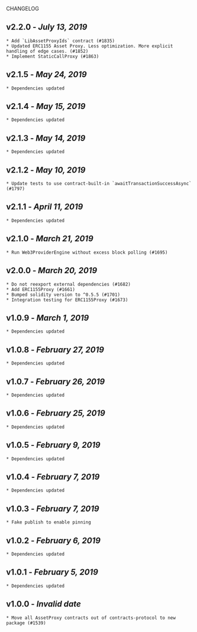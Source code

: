 <!--
changelogUtils.file is auto-generated using the monorepo-scripts package. Don't edit directly.
Edit the package's CHANGELOG.json file only.
-->

CHANGELOG

## v2.2.0 - _July 13, 2019_

    * Add `LibAssetProxyIds` contract (#1835)
    * Updated ERC1155 Asset Proxy. Less optimization. More explicit handling of edge cases. (#1852)
    * Implement StaticCallProxy (#1863)

## v2.1.5 - _May 24, 2019_

    * Dependencies updated

## v2.1.4 - _May 15, 2019_

    * Dependencies updated

## v2.1.3 - _May 14, 2019_

    * Dependencies updated

## v2.1.2 - _May 10, 2019_

    * Update tests to use contract-built-in `awaitTransactionSuccessAsync` (#1797)

## v2.1.1 - _April 11, 2019_

    * Dependencies updated

## v2.1.0 - _March 21, 2019_

    * Run Web3ProviderEngine without excess block polling (#1695)

## v2.0.0 - _March 20, 2019_

    * Do not reexport external dependencies (#1682)
    * Add ERC1155Proxy (#1661)
    * Bumped solidity version to ^0.5.5 (#1701)
    * Integration testing for ERC1155Proxy (#1673)

## v1.0.9 - _March 1, 2019_

    * Dependencies updated

## v1.0.8 - _February 27, 2019_

    * Dependencies updated

## v1.0.7 - _February 26, 2019_

    * Dependencies updated

## v1.0.6 - _February 25, 2019_

    * Dependencies updated

## v1.0.5 - _February 9, 2019_

    * Dependencies updated

## v1.0.4 - _February 7, 2019_

    * Dependencies updated

## v1.0.3 - _February 7, 2019_

    * Fake publish to enable pinning

## v1.0.2 - _February 6, 2019_

    * Dependencies updated

## v1.0.1 - _February 5, 2019_

    * Dependencies updated

## v1.0.0 - _Invalid date_

    * Move all AssetProxy contracts out of contracts-protocol to new package (#1539)
